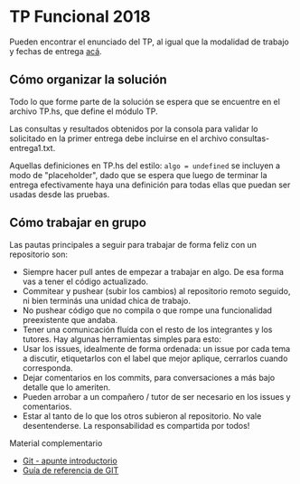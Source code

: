 # TP Funcional 2018

Pueden encontrar el enunciado del TP, al igual que la modalidad de trabajo y fechas de entrega [acá](http://www.pdep.com.ar/Cursos/cursadas-anteriores/2018/2018-noc-jueves).

## Cómo organizar la solución

Todo lo que forme parte de la solución se espera que se encuentre en el archivo TP.hs, que define el módulo TP.

Las consultas y resultados obtenidos por la consola para validar lo solicitado en la primer entrega debe incluirse en el archivo consultas-entrega1.txt.

Aquellas definiciones en TP.hs del estilo: `algo = undefined` se incluyen a modo de "placeholder", dado que se espera que luego de terminar la entrega efectivamente haya una definición para todas ellas que puedan ser usadas desde las pruebas.

## Cómo trabajar en grupo

Las pautas principales a seguir para trabajar de forma feliz con un repositorio son:
 - Siempre hacer pull antes de empezar a trabajar en algo. De esa forma vas a tener el código actualizado.
 - Commitear y pushear (subir los cambios) al repositorio remoto seguido, ni bien terminás una unidad chica de trabajo.
 - No pushear código que no compila o que rompe una funcionalidad preexistente que andaba.
 - Tener una comunicación fluída con el resto de los integrantes y los tutores. Hay algunas herramientas simples para esto:
  - Usar los issues, idealmente de forma ordenada: un issue por cada tema a discutir, etiquetarlos con el label que mejor aplique, cerrarlos cuando corresponda.
  - Dejar comentarios en los commits, para conversaciones a más bajo detalle que lo ameriten.
  - Pueden arrobar a un compañero / tutor de ser necesario en los issues y comentarios.
 - Estar al tanto de lo que los otros subieron al repositorio. No vale desentenderse. La responsabilidad es compartida por todos!

Material complementario
- [Git - apunte introductorio](https://docs.google.com/document/d/166ksg4rSAIrYWStR5yHrUQjFp1OY3DvSoLMcA8CYc34/edit#heading=h.7urotmir6l2i)
- [Guía de referencia de GIT](https://docs.google.com/document/d/147cqUY86wWVoJ86Ce0NoX1R78CwoCOGZtF7RugUvzFg/edit#heading=h.pfzudah6sze2)
